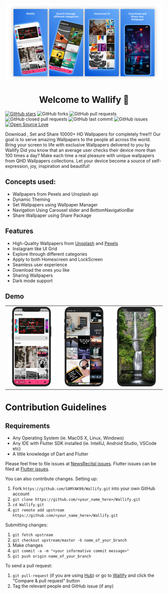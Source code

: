<p> <img src="./Screenshots/promo.png" > </p>
<h1 align="center">Welcome to Wallify 👋</h1>

[![GitHub stars](https://img.shields.io/github/stars/SAMYAK99/Wallify?style=social)](https://github.com/login?return_to=%2FSAMYAK99%Wallify) 
 ![GitHub forks](https://img.shields.io/github/forks/SAMYAK99/Wallify?style=social) 
 ![GitHub pull requests](https://img.shields.io/github/issues-pr/SAMYAK99/Wallify)
 ![GitHub closed pull requests](https://img.shields.io/github/issues-pr-closed/SAMYAK99/Wallify) 
 ![GitHub last commit](https://img.shields.io/github/last-commit/SAMYAK99/Wallify) 
 ![GitHub issues](https://img.shields.io/github/issues-raw/SAMYAK99/Wallify)
 [![Open Source Love](https://badges.frapsoft.com/os/v2/open-source.svg?v=103)](https://github.com/SAMYAK99/Wallify) 
 

Download , Set and Share 10000+ HD Wallpapers for completely free!!!
Our goal is to serve amazing Wallpapers to the people all across the world. Bring your screen to life with exclusive Wallpapers delivered to you by Wallify
Did you know that an average user checks their device more than 100 times a day? Make each time a real pleasure with unique wallpapers from QHD Wallpapers collections. Let your device become a source of self-expression, joy, inspiration and beautiful!


## Concepts used:
<ul>
<li>Wallpapers from Pexels and Unsplash api</li>
<li>Dynamic Theming</li>
<li>Set Wallpapers using Wallpaper Manager</li>
<li>Navigation Using Carousel slider and BottomNavigationBar</li>
<li>Share Wallpaper using Share Package</li>
</ul>


## Features
* High-Quality Wallpapers from [Unsplash](https://unsplash.com/) and [Pexels](https://www.pexels.com/)
* Instagram like UI Grid
* Explore through different categories
* Apply to both Homescreen and LockScreen
* Seamless user experience
* Download the ones you like
* Sharing Wallpapers 
* Dark mode support


## Demo
<table style={border:"none"}><tr>
  <tr>
    <td><img src="./Screenshots/one.png"></td>
    <td><img src="./Screenshots/two.png"></td>
     <td><img src="./Screenshots/three.png"></td>  
  </tr>
  </table>
  
 
# Contribution Guidelines

## Requirements
* Any Operating System (ie. MacOS X, Linux, Windows)
* Any IDE with Flutter SDK installed (ie. IntelliJ, Android Studio, VSCode etc)
* A little knowledge of Dart and Flutter


Please feel free to file issues at [NewsRecital issues](https://github.com/SAMYAK99/Wallify/issues). Flutter issues can be filed at [Flutter issues](https://github.com/flutter/flutter/issues).

You can also contribute changes. Setting up:
1. Fork `https://github.com/SAMYAK99/Wallify.git` into your own GitHub account
2. `git clone https://github.com/<your_name_here>/Wallify.git`
3. `cd Wallify.git`
4. `git remote add upstream https://github.com/<your_name_here>/Wallify.git`

Submitting changes:
1. `git fetch upstream`
2. `git checkout upstream/master -b name_of_your_branch`
3. Make changes
4. `git commit -a -m "<your informative commit message>"`
5. `git push origin name_of_your_branch`

To send a pull request:
1. `git pull-request` (if you are using [Hub](https://hub.github.com/)) or go to [Wallify](https://github.com/SAMYAK99/Wallify) and click the "Compare & pull request" button
2. Tag the relevant people and GitHub issue (if any)
